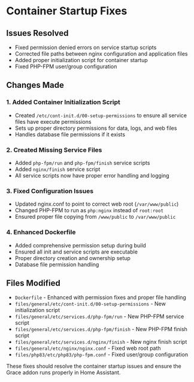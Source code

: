# Container Startup Fixes

## Issues Resolved
- Fixed permission denied errors on service startup scripts
- Corrected file paths between nginx configuration and application files
- Added proper initialization script for container startup
- Fixed PHP-FPM user/group configuration

## Changes Made

### 1. Added Container Initialization Script
- Created `/etc/cont-init.d/00-setup-permissions` to ensure all service files have execute permissions
- Sets up proper directory permissions for data, logs, and web files
- Handles database file permissions if it exists

### 2. Created Missing Service Files
- Added `php-fpm/run` and `php-fpm/finish` service scripts
- Added `nginx/finish` service script
- All service scripts now have proper error handling and logging

### 3. Fixed Configuration Issues
- Updated nginx.conf to point to correct web root (`/var/www/public`)
- Changed PHP-FPM to run as `php:nginx` instead of `root:root`
- Ensured proper file copying from `/www/public` to `/var/www/public`

### 4. Enhanced Dockerfile
- Added comprehensive permission setup during build
- Ensured all init and service scripts are executable
- Proper directory creation and ownership setup
- Database file permission handling

## Files Modified
- `Dockerfile` - Enhanced with permission fixes and proper file handling
- `files/general/etc/cont-init.d/00-setup-permissions` - New initialization script
- `files/general/etc/services.d/php-fpm/run` - New PHP-FPM service script
- `files/general/etc/services.d/php-fpm/finish` - New PHP-FPM finish script
- `files/general/etc/services.d/nginx/finish` - New nginx finish script
- `files/general/etc/nginx/nginx.conf` - Fixed web root path
- `files/php83/etc/php83/php-fpm.conf` - Fixed user/group configuration

These fixes should resolve the container startup issues and ensure the Grace addon runs properly in Home Assistant.